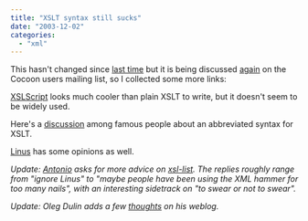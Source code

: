 ```yaml
---
title: "XSLT syntax still sucks"
date: "2003-12-02"
categories: 
  - "xml"
---
```


This hasn't changed since [last time](http://codeconsult.ch/bertrand/archives/000157.html) but it is being discussed [again](http://marc.theaimsgroup.com/?l=xml-cocoon-users&m=107035742731713&w=2) on the Cocoon users mailing list, so I collected some more links:

[XSLScript](http://www.pault.com/XSLScript/) looks much cooler than plain XSLT to write, but it doesn't seem to be widely used.

Here's a [discussion](http://www.biglist.com/lists/xsl-list/archives/200210/msg00442.html) among famous people about an abbreviated syntax for XSLT.

[Linus](http://bitmover.com/pipermail/lmbench-users/2003-November/000076.html) has some opinions as well.

_Update: [Antonio](http://marc.theaimsgroup.com/?l=xml-cocoon-users&m=107044758825204&w=2) asks for more advice on [xsl-list](http://www.biglist.com/lists/xsl-list/archives/200312/msg00071.html). The replies roughly range from "ignore Linus" to "maybe people have been using the XML hammer for too many nails", with an interesting sidetrack on "to swear or not to swear"._

_Update: Oleg Dulin adds a few [thoughts](http://www.olegdulin.com/index.php?p=53&c=1) on his weblog._
